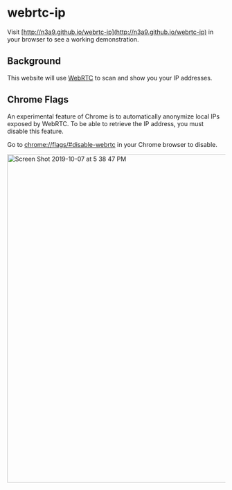 # webrtc-ip

Visit [http://n3a9.github.io/webrtc-ip](http://n3a9.github.io/webrtc-ip) in your browser to see a working demonstration.

## Background

This website will use [WebRTC](https://webrtc.org) to scan and show you your IP addresses.

## Chrome Flags

An experimental feature of Chrome is to automatically anonymize local IPs exposed by WebRTC. To be able to retrieve the IP address, you must disable this feature.

Go to [chrome://flags/#disable-webrtc](chrome://flags/#disable-webrtc) in your Chrome browser to disable.

<img width="758" alt="Screen Shot 2019-10-07 at 5 38 47 PM" src="https://user-images.githubusercontent.com/7104017/66354088-6fcabf80-e929-11e9-8cb4-8028538e31d1.png">
